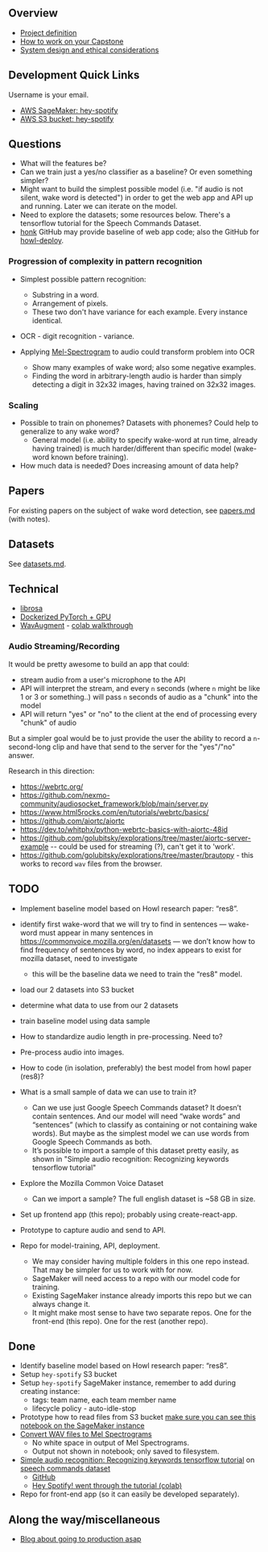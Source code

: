 ## Overview

- [Project definition](https://docs.google.com/document/d/1OT4Ia46U7MTkquMIEYaLrGxiw7zxvn0Db_ogwX9X0kw/edit)
- [How to work on your Capstone](https://docs.google.com/document/d/1h-XXeTrYdn_SWidsiF9iBrdtkksXJJjm-TYWXep74fE/edit)
- [System design and ethical considerations](https://canvas.instructure.com/courses/2578379/modules/items/42755620)

## Development Quick Links

Username is your email.

- [AWS SageMaker: hey-spotify](https://console.aws.amazon.com/sagemaker/home?region=us-east-1#/notebook-instances)
- [AWS S3 bucket: hey-spotify](https://s3.console.aws.amazon.com/s3/home?region=us-east-1#)

## Questions

- What will the features be?
- Can we train just a yes/no classifier as a baseline? Or even something simpler?
- Might want to build the simplest possible model (i.e. "if audio is not silent, wake word is detected") in order to get the web app and API up and running. Later we can iterate on the model.
- Need to explore the datasets; some resources below. There's a tensorflow tutorial for the Speech Commands Dataset.
- [honk](https://github.com/castorini/honk) GitHub may provide baseline of web app code; also the GitHub for [howl-deploy](https://github.com/castorini/howl-deploy).

### Progression of complexity in pattern recognition

- Simplest possible pattern recognition:
  - Substring in a word.
  - Arrangement of pixels.
  - These two don't have variance for each example. Every instance identical.
- OCR - digit recognition - variance.
- Applying [Mel-Spectrogram](https://towardsdatascience.com/getting-to-know-the-mel-spectrogram-31bca3e2d9d0) to audio could transform problem into OCR

  - Show many examples of wake word; also some negative examples.
  - Finding the word in arbitrary-length audio is harder than simply detecting a digit in 32x32 images, having trained on 32x32 images.

### Scaling

- Possible to train on phonemes? Datasets with phonemes? Could help to generalize to any wake word?
  - General model (i.e. ability to specify wake-word at run time, already having trained) is much harder/different than specific model (wake-word known before training).
- How much data is needed? Does increasing amount of data help?

## Papers

For existing papers on the subject of wake word detection, see [papers.md](papers.md) (with notes).

## Datasets

See [datasets.md](datasets.md).

## Technical

- [librosa](https://librosa.org/doc/latest/tutorial.html)
- [Dockerized PyTorch + GPU](https://ngc.nvidia.com/catalog/containers/nvidia:pytorch)
- [WavAugment](https://github.com/facebookresearch/WavAugment) - [colab walkthrough](https://colab.research.google.com/github/facebookresearch/WavAugment/blob/master/examples/python/WavAugment_walkthrough.ipynb)

### Audio Streaming/Recording

It would be pretty awesome to build an app that could:

- stream audio from a user's microphone to the API
- API will interpret the stream, and every `n` seconds (where `n` might be like 1 or 3 or something..) will pass `n` seconds of audio as a "chunk" into the model
- API will return "yes" or "no" to the client at the end of processing every "chunk" of audio

But a simpler goal would be to just provide the user the ability to record a `n`-second-long clip and have that send to the server for the "yes"/"no" answer.

Research in this direction:

- https://webrtc.org/
- https://github.com/nexmo-community/audiosocket_framework/blob/main/server.py
- https://www.html5rocks.com/en/tutorials/webrtc/basics/
- https://github.com/aiortc/aiortc
- https://dev.to/whitphx/python-webrtc-basics-with-aiortc-48id
- https://github.com/golubitsky/explorations/tree/master/aiortc-server-example -- could be used for streaming (?), can't get it to 'work'.
- https://github.com/golubitsky/explorations/tree/master/brautopy - this works to record `wav` files from the browser.

## TODO

- Implement baseline model based on Howl research paper: “res8”.
- identify first wake-word that we will try to find in sentences — wake-word must appear in many sentences in https://commonvoice.mozilla.org/en/datasets — we don’t know how to find frequency of sentences by word, no index appears to exist for mozilla dataset, need to investigate
  - this will be the baseline data we need to train the “res8" model.
- load our 2 datasets into S3 bucket
- determine what data to use from our 2 datasets
- train baseline model using data sample
- How to standardize audio length in pre-processing. Need to?
- Pre-process audio into images.
- How to code (in isolation, preferably) the best model from howl paper (res8)?
- What is a small sample of data we can use to train it?

  - Can we use just Google Speech Commands dataset? It doesn’t contain sentences. And our model will need “wake words” and “sentences” (which to classify as containing or not containing wake words). But maybe as the simplest model we can use words from Google Speech Commands as both.
  - It’s possible to import a sample of this dataset pretty easily, as shown in "Simple audio recognition: Recognizing keywords tensorflow tutorial"

- Explore the Mozilla Common Voice Dataset

  - Can we import a sample? The full english dataset is ~58 GB in size.

- Set up frontend app (this repo); probably using create-react-app.
- Prototype to capture audio and send to API.
- Repo for model-training, API, deployment.

  - We may consider having multiple folders in this one repo instead. That may be simpler for us to work with for now.
  - SageMaker will need access to a repo with our model code for training.
  - Existing SageMaker instance already imports this repo but we can always change it.
  - It might make most sense to have two separate repos. One for the front-end (this repo). One for the rest (another repo).

## Done

- Identify baseline model based on Howl research paper: “res8”.
- Setup `hey-spotify` S3 bucket
- Setup `hey-spotify` SageMaker instance, remember to add during creating instance:
  - tags: team name, each team member name
  - lifecycle policy - auto-idle-stop
- Prototype how to read files from S3 bucket [make sure you can see this notebook on the SageMaker instance](https://hey-spotify.notebook.us-east-1.sagemaker.aws/notebooks/wake-word-app/S3%20demo.ipynb)
- [Convert WAV files to Mel Spectrograms](https://colab.research.google.com/drive/1oJC1Te5-OyUuWKJ5wOJd5edy7ct1Dtih?usp=sharing)
  - No white space in output of Mel Spectrograms.
  - Output not shown in notebook; only saved to filesystem.
- [Simple audio recognition: Recognizing keywords tensorflow tutorial](https://www.tensorflow.org/tutorials/audio/simple_audio) on [speech commands dataset](https://www.tensorflow.org/datasets/catalog/speech_commands)
  - [GitHub](https://github.com/tensorflow/tensorflow/tree/master/tensorflow/examples/speech_commands)
  - [Hey Spotify! went through the tutorial (colab)](https://colab.research.google.com/drive/1N7KJ-TS-d91heKK1s3q8nnT7LaRTdZat#scrollTo=dHqqcuf4PL9T)
- Repo for front-end app (so it can easily be developed separately).

## Along the way/miscellaneous

- [Blog about going to production asap](https://www.bodyworkml.com/posts/scikit-learn-meet-production)
